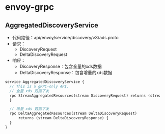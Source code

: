 # envoy-grpc

## AggregatedDiscoveryService

- 代码路径：api/envoy/service/discovery/v3/ads.proto
- 请求：
  - DiscoveryRequest
  - DeltaDiscoveryRequest
- 响应：
  - DiscoveryResponse：包含全量的xds数据
  - DeltaDiscoveryResponse：包含增量的xds数据

```protobuf
service AggregatedDiscoveryService {
  // This is a gRPC-only API.
  // 全量 xds 数据下发
  rpc StreamAggregatedResources(stream DiscoveryRequest) returns (stream DiscoveryResponse) {
  }

  // 增量 xds 数据下发
  rpc DeltaAggregatedResources(stream DeltaDiscoveryRequest)
      returns (stream DeltaDiscoveryResponse) {
  }
}
```



